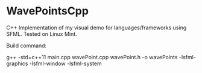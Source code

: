 # WavePointsCpp
C++ Implementation of my visual demo for languages/frameworks using SFML.
Tested on Linux Mint.


Build command:

g++ -std=c++11 main.cpp wavePoint.cpp wavePoint.h -o wavePoints -lsfml-graphics -lsfml-window -lsfml-system
